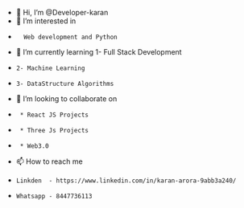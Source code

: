 - 👋 Hi, I’m @Developer-karan
- 👀 I’m interested in 
-       Web development and Python
- 🌱 I’m currently learning 
      1- Full Stack Development
-     2- Machine Learning
-     3- DataStructure Algorithms
- 💞️ I’m looking to collaborate on 
-      * React JS Projects
-      * Three Js Projects
-      * Web3.0
- 📫 How to reach me 
-     Linkden  - https://www.linkedin.com/in/karan-arora-9abb3a240/
-     Whatsapp - 8447736113 

<!---
Developer-karan-projects/Developer-karan-projects is a ✨ special ✨ repository because its `README.md` (this file) appears on your GitHub profile.
You can click the Preview link to take a look at your changes.
--->
